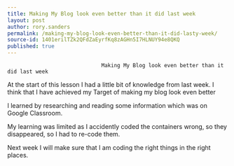 ```yaml
---
title: Making My Blog look even better than it did last week
layout: post
author: rory.sanders
permalink: /making-my-blog-look-even-better-than-it-did-lasty-week/
source-id: 1401erilTZk2QFdZaEyrfKq8zAGHn5I7HLNUY94e8QKQ
published: true
---
```

                                  Making My Blog look even better than it did last week


At the start of this lesson I had a little bit of knowledge from last week. I think that I have achieved my Target of making my blog look even better


I learned by researching and reading some information which was on Google Classroom.


My learning was limited as I accidently coded the containers wrong, so they disappeared, so I had to re-code them.


Next week I will make sure that I am coding the right things in the right places.

